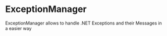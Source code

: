 # ExceptionManager
ExceptionManager allows to handle .NET Exceptions and their Messages in a easier way

